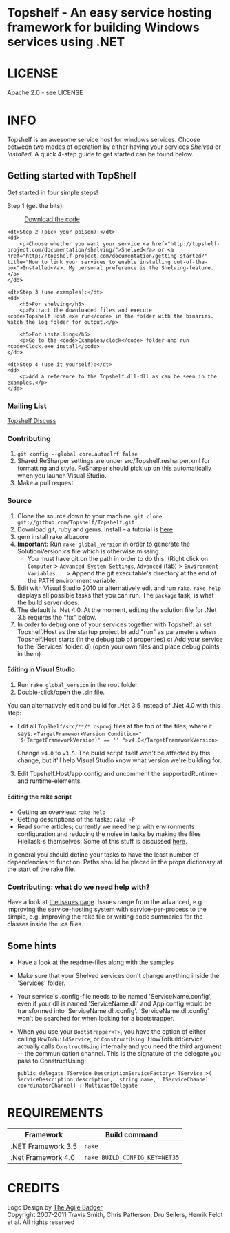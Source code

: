 ﻿Topshelf - An easy service hosting framework for building Windows services using .NET
=======

# LICENSE
Apache 2.0 - see LICENSE

# INFO
Topshelf is an awesome service host for windows services. Choose between two modes of operation by either having your services *Shelved* or *Installed*. A quick 4-step guide to get started can be found below.

## Getting started with TopShelf

Get started in four simple steps!

<dl>
	<dt>Step 1 (get the bits):</dt>
	<dd>
		<p><a href="https://github.com/Topshelf/Topshelf/downloads">Download the code</a></p>
	</dd>
	
	<dt>Step 2 (pick your poison):</dt>
	<dd>
		<p>Choose whether you want your service <a href="http://topshelf-project.com/documentation/shelving/">Shelved</a> or <a href="http://topshelf-project.com/documentation/getting-started/" title="How to link your services to enable installing out-of-the-box">Installed</a>. My personal preference is the Shelving-feature.</p>
	</dd>
	
	<dt>Step 3 (use examples):</dt>
	<dd>
		<h5>For shelving</h5>
		<p>Extract the downloaded files and execute <code>Topshelf.Host.exe run</code> in the folder with the binaries. Watch the log folder for output.</p>
		
		<h5>For installing</h5>
		<p>Go to the <code>Examples/clock</code> folder and run <code>Clock.exe install</code>
	</dd>
	
	<dt>Step 4 (use it yourself):</dt>
	<dd>
		<p>Add a reference to the Topshelf.dll-dll as can be seen in the examples.</p>
	</dd>
</dl>

### Mailing List

[Topshelf Discuss](http://groups.google.com/group/topshelf-discuss)

   
### Contributing 

1. `git config --global core.autoclrf false`
2. Shared ReSharper settings are under src/Topshelf.resharper.xml for formatting and style. ReSharper should pick up on this automatically when you launch Visual Studio.
3. Make a pull request

### Source

 1. Clone the source down to your machine. 
   `git clone git://github.com/Topshelf/Topshelf.git`
 2. Download git, ruby and gems. Install – a tutorial is [here][gems]
 3. gem install rake albacore
 4. **Important:** Run `rake global_version` in order to generate the SolutionVersion.cs file which is otherwise missing. 
	* You must have git on the path in order to do this. (Right click on `Computer` > `Advanced System Settings`, `Advanced` (tab) > `Environment Variables...` > Append the git executable's directory at the end of the PATH environment variable.
 5. Edit with Visual Studio 2010 or alternatively edit and run `rake`. `rake help` displays all possible tasks that you can run. The `package` task, is what the build server does.
 6. The default is .Net 4.0. At the moment, editing the solution file for .Net 3.5 requires the "fix" below.
 7. In order to debug one of your services together with Topshelf:
	a) set Topshelf.Host as the startup project
	b) add "run" as parameters when Topshelf.Host starts (in the debug tab of properties)
	c) Add your service to the 'Services' folder.
	d) (open your own files and place debug points in them)
	
[gems]: http://guides.rubyonrails.org/command_line.html  "How to use ruby/gems"

#### Editing in Visual Studio

 1. Run `rake global_version` in the root folder.
 2. Double-click/open the .sln file.
 
 You can alternatively edit and build for .Net 3.5 instead of .Net 4.0 with this step:
 
 * Edit all `TopShelf/src/**/*.csproj` files at the top of the files, where it says:
    `<TargetFrameworkVersion Condition=" '$(TargetFrameworkVersion)' == '' ">v4.0</TargetFrameworkVersion>`
   
   Change `v4.0` to `v3.5`. The build script itself won't be affected by this change, but it'll help Visual Studio know what version we're building for.
  3. Edit Topshelf.Host/app.config and uncomment the supportedRuntime- and runtime-elements.

#### Editing the rake script

 * Getting an overview: `rake help`
 * Getting descriptions of the tasks: `rake -P`
 * Read some articles; currently we need help with environments configuration and reducing the noise in tasks by making the files FileTask-s themselves. Some of this stuff is discussed [here][fowler-rake].

In general you should define your tasks to have the least number of dependencies to function. Paths should be placed in the props dictionary at the start of the rake file.

[fowler-rake]: http://martinfowler.com/articles/rake.html  "An article about Rake for building"
 
### Contributing: what do we need help with?

Have a look at [the issues page](https://github.com/Topshelf/Topshelf/issues). Issues range from the advanced, e.g. improving the service-hosting system with service-per-process to the simple, e.g. improving the rake file or writing code summaries for the classes inside the .cs files.
  
## Some hints
 * Have a look at the readme-files along with the samples
 * Make sure that your Shelved services don't change anything inside the 'Services' folder.
 * Your service's .config-file needs to be named 'ServiceName.config', even if your dll is named 'ServiceName.dll' and App.config
   would be transformed into 'ServiceName.dll.config'. 'ServiceName.dll.config' won't be searched for when looking for a bootstrapper.
 * When you use your `Bootstrapper<T>`, you have the option of either calling `HowToBuildService`, or `ConstructUsing`. 
   HowToBuildService actually calls `ConstructUsing` internally and you need the third argument -- the communication channel. This is
   the signature of the delegate you pass to ConstructUsing:

    `public delegate TService DescriptionServiceFactory< TService >( ServiceDescription description,  string name,  IServiceChannel coordinatorChannel) : MulticastDelegate`

# REQUIREMENTS

<table>
	<thead>
		<tr>
			<th>Framework</th>
			<th>Build command</th>
		</tr>
	</thead>
	<tbody>
		<tr>
			<td>.NET Framework 3.5</td>
			<td><code>rake</code></td>
		</tr>
		<tr>
			<td>.Net Framework 4.0</td>
			<td><code>rake BUILD_CONFIG_KEY=NET35</code></td>
		</tr>
	</tbody>
</table>

# CREDITS
Logo Design by [The Agile Badger](http://www.theagilebadger.com)  
Copyright 2007-2011 Travis Smith, Chris Patterson, Dru Sellers, Henrik Feldt et al. All rights reserved